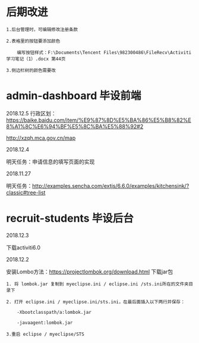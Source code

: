 # 后期改进

    1.后台管理时，可编辑修改注册条款

    2.表格里的按钮要添加颜色

        编写按钮样式：F:\Documents\Tencent Files\982300486\FileRecv\Activiti学习笔记（1）.docx 第44页

    3.侧边栏树的颜色需要改




# admin-dashboard 毕设前端

2018.12.5
行政区划：https://baike.baidu.com/item/%E9%87%8D%E5%BA%86%E5%B8%82%E8%A1%8C%E6%94%BF%E5%8C%BA%E5%88%92#2

http://xzqh.mca.gov.cn/map

2018.12.4

明天任务：申请信息的填写页面的实现

2018.11.27

明天任务：http://examples.sencha.com/extjs/6.6.0/examples/kitchensink/?classic#tree-list




# recruit-students 毕设后台

2018.12.3

下载activiti6.0


2018.12.2

安装Lombo方法：https://projectlombok.org/download.html 下载jar包

    1. 将 lombok.jar 复制到 myeclipse.ini / eclipse.ini /sts.ini所在的文件夹目录下

    2. 打开 eclipse.ini / myeclipse.ini/sts.ini，在最后面插入以下两行并保存：

        -Xbootclasspath/a:lombok.jar

        -javaagent:lombok.jar

    3.重启 eclipse / myeclipse/STS